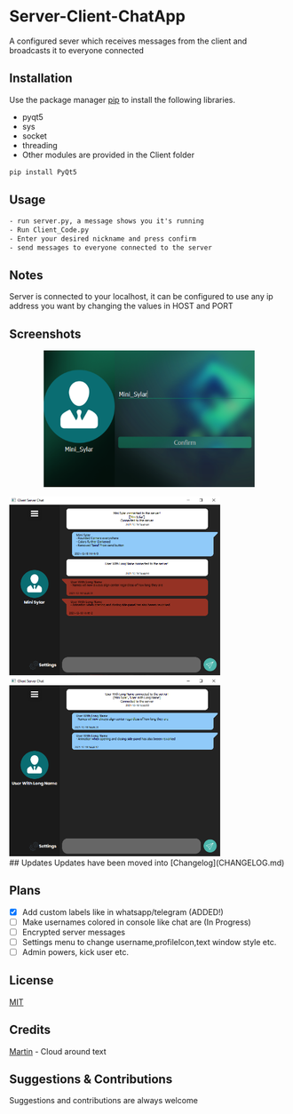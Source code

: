 # Server-Client-ChatApp
A configured sever which receives messages from the client and broadcasts it to everyone connected 

## Installation
Use the package manager [pip](https://pip.pypa.io/en/stable/) to install the following libraries.
- pyqt5
- sys
- socket
- threading
- Other modules are provided in the Client folder

```bash
pip install PyQt5
```

## Usage
```
- run server.py, a message shows you it's running
- Run Client_Code.py
- Enter your desired nickname and press confirm
- send messages to everyone connected to the server
```

## Notes
Server is connected to your localhost, it can be configured to use any ip address you want by changing the values in HOST and PORT


## Screenshots
<div>
  <p align="center">
    <img width="380" src="/Screenshots/Screen-01_EnterUsername.png" alt="Choose A username">
  </p>
</div>
<div>
<img width="380" src="/Screenshots/DecemberScreenshots.png" alt="New Interface">
<img width="380" src="/Screenshots/DecemberScreenshots2.png" alt="New Interface">
</div>
## Updates
Updates have been moved into
[Changelog](CHANGELOG.md)

## Plans
- [x] Add custom labels like in whatsapp/telegram (ADDED!)
- [ ] Make usernames colored in console like chat are (In Progress)
- [ ] Encrypted server messages 
- [ ] Settings menu to change username,profileIcon,text window style etc.
- [ ] Admin powers, kick user etc.

## License
[MIT](https://choosealicense.com/licenses/mit/)

## Credits
[Martin](https://www.mfitzp.com/forum/u/martin) - Cloud around text

## Suggestions & Contributions
Suggestions and contributions are always welcome
